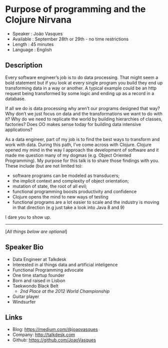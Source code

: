Purpose of programming and the Clojure Nirvana
========================

* Speaker   : João Vasques
* Available : September 28th or 29th - no time restrictions
* Length    : 45 minutes
* Language  : English

Description
-----------

Every software engineer’s job is to do data processing. That might seem a bold statement but if you look at every single program you build they end up transforming data in a way or another. A typical example could be an http request being transformed by some logic and ending up as a record in a database. 

If all we do is data processing why aren’t our programs designed that way? 
Why don’t we just focus on data and the transformations we want to do with it?
Why do we need to replicate the world by building hierarchies of classes, factories?
Does OO makes sense today for building data intensive applications?

As a data engineer, part of my job is to find the best ways to transform and work with data. During this path, I’ve come across with Clojure. Clojure opened my mind in the way I approach the development of software and it made me question many of my dogmas (e.g. Object Oriented Programming). My purpose for this talk is to share those findings with you. These include (but are not limited to):

- software programs can be modeled as transducers;
- the implicit context and complexity of object orientation;
- mutation of state, the root of all evil;
- functional programming boosts productivity and confidence
- Clojure opens the mind to new ways of testing
- functional programs are a lot easier to scale and the industry is moving in that direction (e.g just take a look into Java 8 and 9)

I dare you to show up.


---------------
[*All things below are optional*]

Speaker Bio
-----------

+ Data Engineer at Talkdesk
+ Interested in al things data and artificial inteligence
+ Functional Programming advocate
+ One time startup founder
+ Born and raised in Lisbon
+ Taekwondo Black Belt
	+  _2nd Place at the 2012 World Championship_
+ Guitar player
+ Windsurfer

Links
-----

* Blog: https://medium.com/@joaovasques
* Company: http://talkdesk.com
* Github: https://github.com/JoaoVasques
